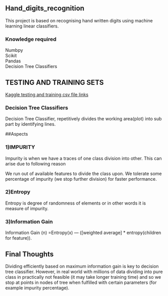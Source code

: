 ## Hand_digits_recognition
This project is based on recognising hand written digits using machine learning linear classifiers.

### Knowledge required
Numbpy  
Scikit  
Pandas  
Decision Tree Classifiers  

## TESTING AND TRAINING SETS
[Kaggle testing and training csv file links](https://www.kaggle.com/c/digit-recognizer/data)


### Decision Tree Classifiers
Decision Tree Classifier, repetitively divides the working area(plot) into sub part by identifying lines.

##Aspects 
### 1)IMPURITY 
Impurity is when we have a traces of one class division into other. This can arise due to following reason

We run out of available features to divide the class upon.
We tolerate some percentage of impurity (we stop further division) for faster performance. 

### 2)Entropy 
Entropy is degree of randomness of elements or in other words it is measure of impurity.

### 3)Information Gain 
Information Gain (n) =Entropy(x) — ([weighted average] * entropy(children for feature)).

## Final Thoughts 
Dividing efficiently based on maximum information gain is key to decision tree classifier. However, in real world with millions of data dividing into pure class in practically not feasible (it may take longer training time) and so we stop at points in nodes of tree when fulfilled with certain parameters (for example impurity percentage).
